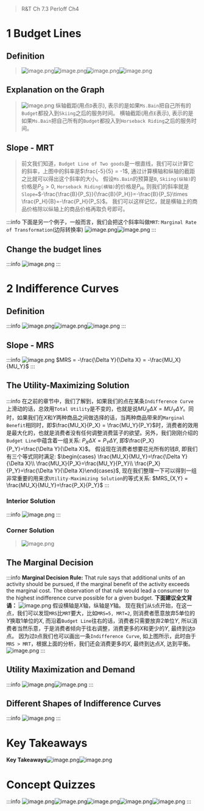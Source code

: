 > R&T Ch 7.3
> Perloff Ch4

# 1 Budget Lines
## Definition
> ![image.png](Budget_Constraints.assets/20230302_2135121206.png)![image.png](Budget_Constraints.assets/20230302_2135127806.png)![image.png](Budget_Constraints.assets/20230302_2135123076.png)![image.png](Budget_Constraints.assets/20230302_2135123404.png)



## Explanation on the Graph
> ![image.png](Budget_Constraints.assets/20230302_2135132736.png)
> 纵轴截距(用点`D`表示), 表示的是如果`Ms.Bain`把自己所有的`Budget`都投入到`Skiing`之后的服务时间。
> 横轴截距(用点`E`表示), 表示的是如果`Ms.Bain`把自己所有的`Budget`都投入到`Horseback Riding`之后的服务时间。



## Slope - MRT
> 前文我们知道，`Budget Line of Two goods`是一根直线，我们可以计算它的斜率，上图中的斜率是$\frac{-5}{5} = -1$, 通过计算横轴和纵轴的截距之比就可以得出这个斜率的大小。
> 假设`Ms.Bain`的预算是`B`, `Skiing(纵轴)`的价格是$P_S>0$, `Horseback Riding(横轴)`的价格是$P_H$, 则我们的斜率就是`Slope=`$-\frac{\frac{B}{P_S}}{\frac{B}{P_H}}=-\frac{B}{P_S}\times \frac{P_H}{B}=-\frac{P_H}{P_S}$。
> 我们可以这样记忆，就是横轴上的商品价格除以纵轴上的商品价格再取负号即可。

:::info
下面是另一个例子，一般而言，我们会把这个斜率叫做`MRT`: `Marginal Rate of Transformation`(边际转换率)
![image.png](Budget_Constraints.assets/20230302_2135139775.png)![image.png](Budget_Constraints.assets/20230302_2135132804.png)
:::


## Change the budget lines
:::info
![image.png](Budget_Constraints.assets/20230302_2135131857.png)
:::


# 2 Indifference Curves
## Definition
:::info
![image.png](Budget_Constraints.assets/20230302_2135144380.png)![image.png](Budget_Constraints.assets/20230302_2135149413.png)![image.png](Budget_Constraints.assets/20230302_2135142089.png)
:::


## Slope - MRS
:::info
![image.png](Budget_Constraints.assets/20230302_2135142874.png)
$MRS = -\frac{\Delta Y}{\Delta X} = -\frac{MU_X}{MU_Y}$
:::


## The Utility-Maximizing Solution
:::info
在之前的章节中，我们了解到，如果我们的点在某条`Indifference Curve`上滑动的话，总效用`Total Utility`是不变的，也就是说$MU_X\Delta X=MU_Y \Delta Y$。同时，如果我们在$X$和$Y$两种商品之间做选择的话，当两种商品带来的`Marginal Benefit`相同时，即$\frac{MU_X}{P_X} = \frac{MU_Y}{P_Y}$时，消费者的效用是最大化的，也就是消费者没有任何调整消费篮子的欲望。另外，我们刚刚介绍的`Budget Line`中蕴含着一组关系: $P_X\Delta X=P_Y\Delta Y$, 即$\frac{P_X}{P_Y}=\frac{\Delta Y}{\Delta X}$。 
假设现在消费者想要花光所有的钱$B$, 即我们有三个等式同时满足: $\begin{cases} \frac{MU_X}{MU_Y}=\frac{\Delta Y}{\Delta X}\\ \frac{MU_X}{P_X}=\frac{MU_Y}{P_Y}\\ \frac{P_X}{P_Y}=\frac{\Delta Y}{\Delta X}\end{cases}$, 现在我们整理一下可以得到一组非常重要的用来求`Utility-Maximizing Solution`的等式关系:
$MRS_{X,Y} = \frac{MU_X}{MU_Y}=\frac{P_X}{P_Y}$
:::


### Interior Solution
:::info
![image.png](Budget_Constraints.assets/20230302_2135156556.png)
:::


### Corner Solution
> ![image.png](Budget_Constraints.assets/20230302_2135154672.png)



## The Marginal Decision
:::info
**Marginal Decision Rule:** That rule says that additional units of an activity should be pursued, if the marginal benefit of the activity exceeds the marginal cost. The observation of that rule would lead a consumer to the highest indifference curve possible for a given budget.
**下面建议全文背诵：**
![image.png](Budget_Constraints.assets/20230302_2135158980.png)
假设横轴是$X$轴，纵轴是$Y$轴。
现在我们从`S`点开始，在这一点，我们可以发现`MRS`比`MRT`要大，比如`MRS=5, MRT=2`, 则消费者愿意放弃$5$单位的$Y$换取$1$单位的$X$, 而沿着`Budget Line`往右的话，消费者只需要放弃$2$单位$Y$, 所以消费者当然乐意，于是消费者倾向于往右调整，消费更多的$X$和更少的$Y$, 最终到达`D`点。
因为过`D`点我们也可以画出一条`Indifference Curve`, 如上图所示，此时由于`MRS > MRT`，根据上面的分析，我们还会消费更多的$X$, 最终到达点$X$, 达到平衡。
![image.png](Budget_Constraints.assets/20230302_2135158255.png)
:::


## Utility Maximization and Demand
:::info
![image.png](Budget_Constraints.assets/20230302_2135167247.png)![image.png](Budget_Constraints.assets/20230302_2135162403.png)
:::


## Different Shapes of Indifference Curves
:::info
![image.png](Budget_Constraints.assets/20230302_2135169269.png)
:::


# Key Takeaways
**Key Takeaways**![image.png](Budget_Constraints.assets/20230302_2135169099.png)![image.png](Budget_Constraints.assets/20230302_2135165550.png)



# Concept Quizzes
:::info
![image.png](Budget_Constraints.assets/20230302_2135176551.png)![image.png](Budget_Constraints.assets/20230302_2135173296.png)![image.png](Budget_Constraints.assets/20230302_2135176619.png)![image.png](Budget_Constraints.assets/20230302_2135178942.png)![image.png](Budget_Constraints.assets/20230302_2135175327.png)
:::


